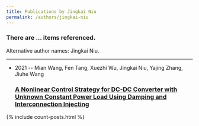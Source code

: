 ```yaml
---
title: Publications by Jingkai Niu
permalink: /authors/jingkai-niu
---
```


<h3 id="number-posts">There are ... items referenced.</h3>
<p id='info-authors'>Alternative author names: Jingkai Niu.</p>
<hr />
<ul class="post-list">
<li><span class='post-meta'>2021 -- Mian Wang, Fen Tang, Xuezhi Wu, Jingkai Niu, Yajing Zhang, Jiuhe Wang</span><h3><a class='post-link' href="{{ site.baseurl }}/a-nonlinear-control-strategy-for-dc-dc-converter-with-unknown-constant-power-load-using-damping-and-interconnection-injecting">A Nonlinear Control Strategy for DC-DC Converter with Unknown Constant Power Load Using Damping and Interconnection Injecting</a></h3></li>

</ul>
{% include count-posts.html %}
